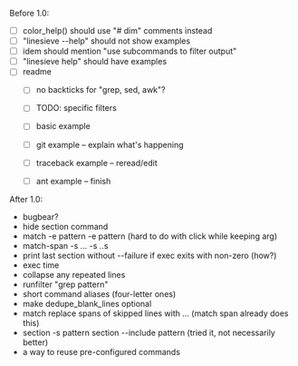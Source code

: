
Before 1.0:

* [ ] color_help() should use "# dim" comments instead
* [ ] "linesieve --help" should not show examples
* [ ] idem should mention "use subcommands to filter output"
* [ ] "linesieve help" should have examples
* [ ] readme
  * [ ] no backticks for "grep, sed, awk"?
  * [ ] TODO: specific filters
  * [ ] basic example
  * [ ] git example – explain what's happening
  * [ ] traceback example – reread/edit
  * [ ] ant example – finish


After 1.0:

* bugbear?
* hide section command
* match -e pattern -e pattern (hard to do with click while keeping arg)
* match-span -s ... -s ..s
* print last section without --failure if exec exits with non-zero (how?)
* exec time
* collapse any repeated lines
* runfilter "grep pattern"
* short command aliases (four-letter ones)
* make dedupe_blank_lines optional
* match replace spans of skipped lines with ... (match span already does this)
* section -s pattern section --include pattern (tried it, not necessarily better)
* a way to reuse pre-configured commands
